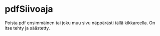 # pdfSiivoaja
Poista pdf ensimmäinen tai joku muu sivu näppärästi tällä kikkareella. On itse tehty ja säästetty.
